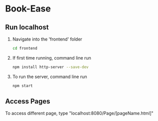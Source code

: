 # Book-Ease

## Run localhost

1. Navigate into the 'frontend' folder
   ```sh
   cd frontend
   ```
2. If first time running, command line run
   ```sh
   npm install http-server --save-dev
   ```
3. To run the server, command line run
   ```sh
   npm start
   ```

## Access Pages

To access different page, type "localhost:8080/Page/[pageName.html]"

